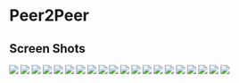 # Peer2Peer
## Screen Shots
![](SS1.jpeg)
![](SS2.jpeg)
![](SS3.jpeg)
![](SS4.jpeg)
![](SS5.jpeg)
![](SS6.jpeg)
![](SS7.jpeg)
![](SS8.jpeg)
![](SS9.jpeg)
![](SS10.jpeg)
![](SS11.jpeg)
![](SS12.jpeg)
![](SS13.jpeg)
![](SS14.jpeg)
![](SS15.jpeg)
![](SS16.jpeg)
![](SS17.jpeg)
![](SS18.jpeg)
![](SS19.jpeg)
![](SS20.jpeg)


